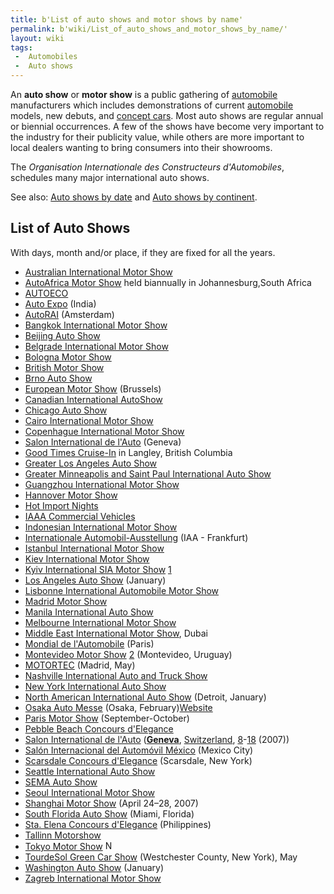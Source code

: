 ```yaml
---
title: b'List of auto shows and motor shows by name'
permalink: b'wiki/List_of_auto_shows_and_motor_shows_by_name/'
layout: wiki
tags:
 -  Automobiles
 -  Auto shows
---
```


An **auto show** or **motor show** is a public gathering of
[automobile](automobile "wikilink") manufacturers which includes
demonstrations of current [automobile](automobile "wikilink") models,
new debuts, and [concept cars](concept_car "wikilink"). Most auto shows
are regular annual or biennial occurrences. A few of the shows have
become very important to the industry for their publicity value, while
others are more important to local dealers wanting to bring consumers
into their showrooms.

The *Organisation Internationale des Constructeurs d'Automobiles*,
schedules many major international auto shows.

See also: [Auto shows by date](/wiki/Auto_shows_by_date "wikilink") and [Auto
shows by continent](/wiki/Auto_shows_by_continent "wikilink").

List of Auto Shows
------------------

With days, month and/or place, if they are fixed for all the years.

-   [Australian International Motor
    Show](/wiki/Australian_International_Motor_Show "wikilink")
-   [AutoAfrica Motor Show](/wiki/AutoAfrica_Motor_Show "wikilink") held
    biannually in Johannesburg,South Africa
-   [AUTOECO](/wiki/AUTOECO "wikilink")
-   [Auto Expo](/wiki/Auto_Expo "wikilink") (India)
-   [AutoRAI](/wiki/AutoRAI "wikilink") (Amsterdam)
-   [Bangkok International Motor
    Show](/wiki/Bangkok_International_Motor_Show "wikilink")
-   [Beijing Auto Show](/wiki/Beijing_Auto_Show "wikilink")
-   [Belgrade International Motor
    Show](/wiki/Belgrade_International_Motor_Show "wikilink")
-   [Bologna Motor Show](/wiki/Bologna_Motor_Show "wikilink")
-   [British Motor Show](/wiki/British_Motor_Show "wikilink")
-   [Brno Auto Show](/wiki/Brno_Auto_Show "wikilink")
-   [European Motor Show](/wiki/European_Motor_Show "wikilink") (Brussels)
-   [Canadian International
    AutoShow](/wiki/Canadian_International_AutoShow "wikilink")
-   [Chicago Auto Show](/wiki/Chicago_Auto_Show "wikilink")
-   [Cairo International Motor
    Show](/wiki/Cairo_International_Motor_Show "wikilink")
-   [Copenhague International Motor
    Show](/wiki/Copenhague_International_Motor_Show "wikilink")
-   [Salon International de
    l'Auto](/wiki/Salon_International_de_l'Auto "wikilink") (Geneva)
-   [Good Times Cruise-In](/wiki/Good_Times_Cruise-In "wikilink") in Langley,
    British Columbia
-   [Greater Los Angeles Auto
    Show](/wiki/Greater_Los_Angeles_Auto_Show "wikilink")
-   [Greater Minneapolis and Saint Paul International Auto
    Show](/wiki/Greater_Minneapolis_and_Saint_Paul_International_Auto_Show "wikilink")
-   [Guangzhou International Motor
    Show](/wiki/Guangzhou_International_Motor_Show "wikilink")
-   [Hannover Motor Show](/wiki/Hannover_Motor_Show "wikilink")
-   [Hot Import Nights](/wiki/Hot_Import_Nights "wikilink")
-   [IAAA Commercial Vehicles](/wiki/IAAA_Commercial_Vehicles "wikilink")
-   [Indonesian International Motor
    Show](/wiki/Indonesian_International_Motor_Show "wikilink")
-   [Internationale
    Automobil-Ausstellung](/wiki/Internationale_Automobil-Ausstellung "wikilink")
    (IAA - Frankfurt)
-   [Istanbul International Motor
    Show](/wiki/Istanbul_International_Motor_Show "wikilink")
-   [Kiev International Motor
    Show](/wiki/Kiev_International_Motor_Show "wikilink")
-   [Kyiv International SIA Motor
    Show](/wiki/Kyiv_International_SIA_Motor_Show "wikilink")
    [1](http://www.expoua.com/Exhibition/lang/en/id/25625/)
-   [Los Angeles Auto Show](/wiki/Los_Angeles_Auto_Show "wikilink") (January)
-   [Lisbonne International Automobile Motor
    Show](/wiki/Lisbonne_International_Automobile_Motor_Show "wikilink")
-   [Madrid Motor Show](/wiki/Madrid_Motor_Show "wikilink")
-   [Manila International Auto
    Show](/wiki/Manila_International_Auto_Show "wikilink")
-   [Melbourne International Motor
    Show](/wiki/Melbourne_International_Motor_Show "wikilink")
-   [Middle East International Motor
    Show](/wiki/Middle_East_International_Motor_Show "wikilink"), Dubai
-   [Mondial de l'Automobile](/wiki/Mondial_de_l'Automobile "wikilink")
    (Paris)
-   [Montevideo Motor Show](/wiki/Montevideo_Motor_Show "wikilink")
    [2](http://www.motorshow.com.uy) (Montevideo, Uruguay)
-   [MOTORTEC](/wiki/MOTORTEC "wikilink") (Madrid, May)
-   [Nashville International Auto and Truck
    Show](/wiki/Nashville_International_Auto_and_Truck_Show "wikilink")
-   [New York International Auto
    Show](/wiki/New_York_International_Auto_Show "wikilink")
-   [North American International Auto
    Show](/wiki/North_American_International_Auto_Show "wikilink") (Detroit,
    January)
-   [Osaka Auto Messe](/wiki/Osaka_Auto_Messe "wikilink") (Osaka,
    February)[Website](http://www.automesse.jp/)
-   [Paris Motor Show](/wiki/Paris_Motor_Show "wikilink") (September-October)
-   [Pebble Beach Concours
    d'Elegance](/wiki/Pebble_Beach_Concours_d'Elegance "wikilink")
-   [Salon International de
    l'Auto](/wiki/Salon_International_de_l'Auto "wikilink")
    (**[Geneva](/wiki/Geneva "wikilink")**,
    [Switzerland](/wiki/Switzerland "wikilink"),
    [8](/wiki/March_8 "wikilink")-[18](March_18 "wikilink") (2007))
-   [Salón Internacional del Automóvil
    México](/wiki/Salón_Internacional_del_Automóvil_México "wikilink") (Mexico
    City)
-   [Scarsdale Concours
    d'Elegance](/wiki/Scarsdale_Concours_d'Elegance "wikilink") (Scarsdale,
    New York)
-   [Seattle International Auto
    Show](/wiki/Seattle_International_Auto_Show "wikilink")
-   [SEMA Auto Show](/wiki/SEMA "wikilink")
-   [Seoul International Motor
    Show](/wiki/Seoul_International_Motor_Show "wikilink")
-   [Shanghai Motor Show](/wiki/Shanghai_Motor_Show "wikilink") (April
    24–28, 2007)
-   [South Florida Auto Show](/wiki/South_Florida_Auto_Show "wikilink")
    (Miami, Florida)
-   [Sta. Elena Concours
    d'Elegance](/wiki/Sta._Elena_Concours_d'Elegance "wikilink") (Philippines)
-   [Tallinn Motorshow](/wiki/Tallinn_Motorshow "wikilink")
-   [Tokyo Motor Show](/wiki/Tokyo_Motor_Show "wikilink")
    <img src="Nuvola_apps_licq.png" title="fig:Nuvola_apps_licq.png" alt="Nuvola_apps_licq.png" width="15" />
-   [TourdeSol Green Car Show](/wiki/TourdeSol_Green_Car_Show "wikilink")
    (Westchester County, New York), May
-   [Washington Auto Show](/wiki/Washington_Auto_Show "wikilink") (January)
-   [Zagreb International Motor
    Show](/wiki/Zagreb_International_Motor_Show "wikilink")
